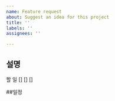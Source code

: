 ```yaml
---
name: Feature request
about: Suggest an idea for this project
title: ''
labels: ''
assignees: ''

---
```


## 설명

할 일
[] [] []

##일정
